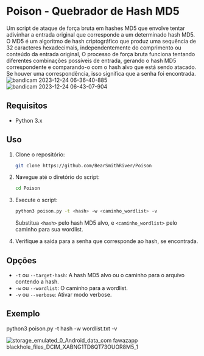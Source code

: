 # Poison - Quebrador de Hash MD5

Um script de ataque de força bruta em hashes MD5 que envolve tentar adivinhar a entrada original que corresponde a um determinado hash MD5. O MD5 é um algoritmo de hash criptográfico que produz uma sequência de 32 caracteres hexadecimais, independentemente do comprimento ou conteúdo da entrada original, O processo de força bruta funciona tentando diferentes combinações possíveis de entrada, gerando o hash MD5 correspondente e comparando-o com o hash alvo que está sendo atacado. Se houver uma correspondência, isso significa que a senha foi encontrada.
![bandicam 2023-12-24 06-36-40-885](https://github.com/BearSmithRiver/Poison/assets/150410689/aed096d4-11db-48e5-a96c-ce5a621c1e77)
![bandicam 2023-12-24 06-43-07-904](https://github.com/BearSmithRiver/Poison/assets/150410689/66d4295c-b646-4098-aba4-d2dc8063d6e9)

## Requisitos

- Python 3.x

## Uso

1. Clone o repositório:

    ```bash
    git clone https://github.com/BearSmithRiver/Poison
    ```

2. Navegue até o diretório do script:

    ```bash
    cd Poison
    ```

3. Execute o script:

    ```bash
    python3 poison.py -t <hash> -w <caminho_wordlist> -v
    ```

    Substitua `<hash>` pelo hash MD5 alvo, e `<caminho_wordlist>` pelo caminho para sua wordlist.

4. Verifique a saída para a senha que corresponde ao hash, se encontrada.

## Opções

- `-t` ou `--target-hash`: A hash MD5 alvo ou o caminho para o arquivo contendo a hash.
- `-w` ou `--wordlist`: O caminho para a wordlist.
- `-v` ou `--verbose`: Ativar modo verbose.

## Exemplo


python3 poison.py -t hash -w wordlist.txt -v

![storage_emulated_0_Android_data_com fawazapp blackhole_files_DCIM_XABNG1TD8QT73OUOR8M5_1](https://github.com/BearSmithRiver/Poison/assets/150410689/4c22150d-52c9-46f5-97ee-fcfacc9b833a)
